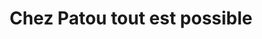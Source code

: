 ---
title: "Chez Patou tout est possible"
url: /mont-de-marsan/chez-patou-tout-est-possible/
shop: vêtements
---